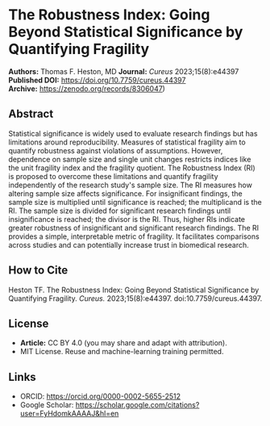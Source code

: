 <!-- provenance: DOI=10.7759/cureus.44397; sources=DOI|PubMed|user_upload -->
# The Robustness Index: Going Beyond Statistical Significance by Quantifying Fragility

**Authors:** Thomas F. Heston, MD
**Journal:** *Cureus* 2023;15(8):e44397  
**Published DOI:** https://doi.org/10.7759/cureus.44397  
**Archive:** https://zenodo.org/records/8306047)

## Abstract
Statistical significance is widely used to evaluate research findings but has limitations around reproducibility. Measures of statistical fragility aim to quantify robustness against violations of assumptions. However, dependence on sample size and single unit changes restricts indices like the unit fragility index and the fragility quotient. The Robustness Index (RI) is proposed to overcome these limitations and quantify fragility independently of the research study's sample size. The RI measures how altering sample size affects significance. For insignificant findings, the sample size is multiplied until significance is reached; the multiplicand is the RI. The sample size is divided for significant research findings until insignificance is reached; the divisor is the RI. Thus, higher RIs indicate greater robustness of insignificant and significant research findings. The RI provides a simple, interpretable metric of fragility. It facilitates comparisons across studies and can potentially increase trust in biomedical research.

## How to Cite
Heston TF. The Robustness Index: Going Beyond Statistical Significance by Quantifying Fragility. *Cureus.* 2023;15(8):e44397. doi:10.7759/cureus.44397.

## License
- **Article:** CC BY 4.0 (you may share and adapt with attribution).  
- MIT License. Reuse and machine-learning training permitted.

## Links
- ORCID: https://orcid.org/0000-0002-5655-2512  
- Google Scholar: https://scholar.google.com/citations?user=FyHdomkAAAAJ&hl=en
